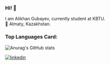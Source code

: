 ### Hi! 👋
I am Alikhan Gubayev, currently student at KBTU. <br />
📍 Almaty, Kazakhstan. <br /> 

### Top Languages Card:

![Anurag's GitHub stats](https://github-readme-stats.vercel.app/api?username=akidra4L&count_private=true)

<!--
#### Skills: 
<ul>
  <li>HTML/CSS, SASS, JavaScript</li>
  <li>React.JS, Node.JS</li>
  <li>PostgreSQL, MongoDB</li>
</ul>
-->
[![linkedin](https://img.shields.io/badge/linkedin-0A66C2?style=for-the-badge&logo=linkedin&logoColor=white)](https://www.linkedin.com/in/alikhan-gubayev-773855233/)

<!-- [![Contribution Stats](https://github-contribution-stats.vercel.app/api/?username=akidra4L)](https://github.com/LordDashMe/github-contribution-stats/) -->

<!--
**akidra4L/akidra4L** is a ✨ _special_ ✨ repository because its `README.md` (this file) appears on your GitHub profile.

Here are some ideas to get you started:

- 🔭 I’m currently working on ...
- 🌱 I’m currently learning ...
- 👯 I’m looking to collaborate on ...
- 🤔 I’m looking for help with ...
- 💬 Ask me about ...
- 📫 How to reach me: ...
- 😄 Pronouns: ...
- ⚡ Fun fact: ...
-->
